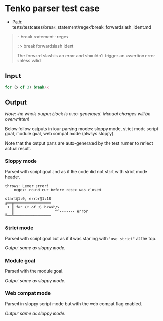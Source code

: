 # Tenko parser test case

- Path: tests/testcases/break_statement/regex/break_forwardslash_ident.md

> :: break statement : regex
>
> ::> break forwardslash ident
>
> The forward slash is an error and shouldn't trigger an assertion error unless valid


## Input

`````js
for (x of 3) break/x
`````

## Output

_Note: the whole output block is auto-generated. Manual changes will be overwritten!_

Below follow outputs in four parsing modes: sloppy mode, strict mode script goal, module goal, web compat mode (always sloppy).

Note that the output parts are auto-generated by the test runner to reflect actual result.

### Sloppy mode

Parsed with script goal and as if the code did not start with strict mode header.

`````
throws: Lexer error!
    Regex: Found EOF before regex was closed

start@1:0, error@1:18
╔══╦═════════════════
 1 ║ for (x of 3) break/x
   ║                   ^^------- error
╚══╩═════════════════

`````

### Strict mode

Parsed with script goal but as if it was starting with `"use strict"` at the top.

_Output same as sloppy mode._

### Module goal

Parsed with the module goal.

_Output same as sloppy mode._

### Web compat mode

Parsed in sloppy script mode but with the web compat flag enabled.

_Output same as sloppy mode._
